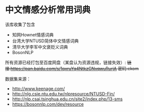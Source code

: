 # 中文情感分析常用词典
该库收集了包含
* 知网Hownet情感词典
* 台湾大学NTUSD简体中文情感词典
* 清华大学李军中文褒贬义词典
* BosonNLP 


所有资源已经打包至百度网盘（某盘认为资源违规，链接失效）:
~~链接:https://pan.baidu.com/s/1qxruYq4NtkzGNvqwuRurjA  密码:ckom~~

数据集来源：
* http://www.keenage.com/
* http://nlg.csie.ntu.edu.tw/nlpresource/NTUSD-Fin/
* http://nlp.csai.tsinghua.edu.cn/site2/index.php/13-sms
* https://bosonnlp.com/dev/resource
